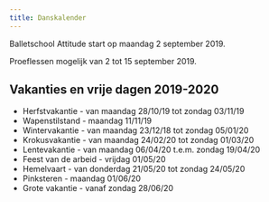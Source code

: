```yaml
---
title: Danskalender
---
```


Balletschool Attitude start op maandag 2 september 2019.

Proeflessen mogelijk van 2 tot 15 september 2019.

## Vakanties en vrije dagen 2019-2020

* Herfstvakantie            - van maandag 28/10/19 tot zondag 03/11/19
* Wapenstilstand            - maandag 11/11/19
* Wintervakantie            - van maandag 23/12/18 tot zondag 05/01/20
* Krokusvakantie            - van maandag 24/02/20 tot zondag 01/03/20
* Lentevakantie             - van maandag 06/04/20 t.e.m. zondag 19/04/20
* Feest van de arbeid       - vrijdag 01/05/20
* Hemelvaart                - van donderdag 21/05/20 tot zondag 24/05/20
* Pinksteren                - maandag 01/06/20
* Grote vakantie            - vanaf zondag 28/06/20
